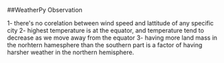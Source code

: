 ##WeatherPy Observation

1- there's no corelation between wind speed and lattitude of any specific city
2- highest temperature is at the equator, and temperature tend to decrease as we move away from the equator
3- having more land mass in the norhtern hamesphere than the southern part is a factor of having harsher weather in the northern hemisphere.
